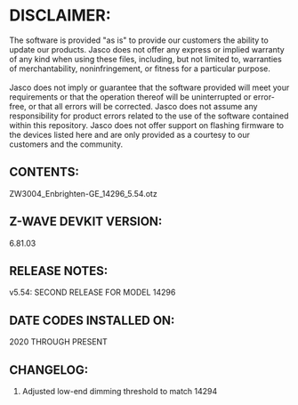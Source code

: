 # DISCLAIMER:
The software is provided "as is" to provide our customers the ability to update our products. Jasco does not offer any express or implied warranty of any kind when using these files, including, but not limited to, warranties of merchantability, noninfringement, or fitness for a particular purpose.<br>
<br>
Jasco does not imply or guarantee that the software provided will meet your requirements or that the operation thereof will be uninterrupted or error-free, or that all errors will be corrected. Jasco does not assume any responsibility for product errors related to the use of the software contained within this repository. Jasco does not offer support on flashing firmware to the devices listed here and are only provided as a courtesy to our customers and the community.

## CONTENTS:
ZW3004_Enbrighten-GE_14296_5.54.otz

## Z-WAVE DEVKIT VERSION:
6.81.03

## RELEASE NOTES:
v5.54: SECOND RELEASE FOR MODEL 14296

## DATE CODES INSTALLED ON:
2020 THROUGH PRESENT

## CHANGELOG:
1. Adjusted low-end dimming threshold to match 14294